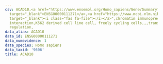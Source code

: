 ```yaml
---
csv: ACAD10,<a href="https://www.ensembl.org/Homo_sapiens/Gene/Summary?db=core;g=ENSG00000111271"
  target="_blank">ENSG00000111271</a>,<a href="https://www.ncbi.nlm.nih.gov/pubmed/23959860"
  target="_blank"><i class="fas fa-file"></i></a>",chromatin immunoprecipitation assay,direct
  interaction,K562 derived cell line cell, freely cycling cells,,,transcriptional
  regulation,
data_alias: ACAD10
data_id: ENSG00000111271
data_numevidence: 1
data_species: Homo sapiens
data_taxid: '9606'
title: ACAD10
---
```

